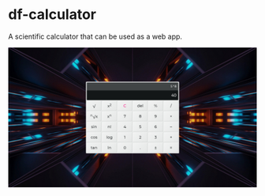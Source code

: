 # df-calculator

A scientific calculator that can be used as a web app.

![alt text](https://github.com/defreeart/df-calculator/blob/main/v1.0/screens/01.jpg?raw=true)